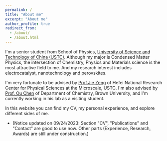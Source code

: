 ```yaml
---
permalink: /
title: "About me"
excerpt: "About me"
author_profile: true
redirect_from: 
  - /about/
  - /about.html
---
```



I'm a senior student from School of Physics, [University of Science and Technology of China (USTC)](http://en.ustc.edu.cn/). Although my major is Condensed Matter Physics, the intersection of Chemistry, Physics and Materials science is the most attractive field to me. And my research interest includes electrocatalyst, nanotechnology and perovskites.

I'm very fortunate to be advised by [Prof.Jie Zeng](http://catalysis.ustc.edu.cn/zwjj/list.htm) of Hefei National Research Center for Physical Sciences at the Microscale, USTC. I'm also advised by [Prof. Ou Chen](https://chenlab.brown.edu/) of Department of Chemistry, Brown University, and I'm currently working in his lab as a visiting student.

In this website you can find my CV, my personal experience, and explore different sides of me. 

- (Notice updated on 09/24/2023: Section "CV", "Publications" and "Contact" are good to use now. Other parts (Experience, Research, Awards) are still under construction.)
